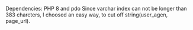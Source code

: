 Dependencies: PHP 8 and pdo
Since varchar index can not be longer than 383 charcters, I choosed an easy way, to cut off string(user_agen, page_url).